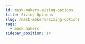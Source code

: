 ```yaml
---
id: mask-makers-sizing-options
title: Sizing Options
slug: /mask-makers/sizing-options
tags:
  - mask makers
sidebar_position: 14
---
```

